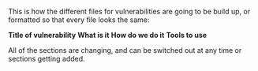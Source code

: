 This is how the different files for vulnerabilities are going to be build up, or formatted so that every file looks the same:

**Title of vulnerability**
**What is it**
**How do we do it**
**Tools to use**

All of the sections are changing, and can be switched out at any time or sections getting added.